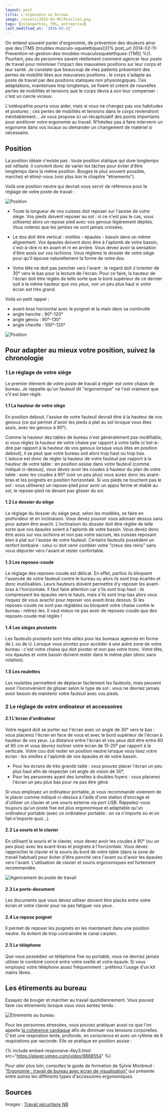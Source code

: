 ```yaml
---
layout: post
title: L'ergonomie au bureau
image: /assets/2015-02-05/Position.png
tags: [ostéopathie, TMS, entreprise]
last_modified_at: '2016-02-22'
---
```


On entend souvent parler d'ergonomie, de prévention des douleurs ainsi que des [TMS (troubles musculo-squelettiques)]({% post_url 2014-02-11-Prevention-et-gestion-des-troubles-musculosquelettiques-(TMS) %}). Pourtant, peu de personnes savent réellement comment agencer leur poste de travail pour minimiser l'impact des mauvaises positions sur leur corps et leur santé. Je constate que beaucoup de mes patients présentent des pertes de mobilité liées aux mauvaises positions : le corps s'adapte au poste de travail par des positions statiques non physiologiques. Ces adaptations, maintenues trop longtemps, se fixent et créent de nouvelles pertes de mobilités et tensions que le corps devra à son tour compenser : c'est un cercle vicieux.

L'ostéopathie pourra vous aider, mais si vous ne changez pas vos habitudes et postures ; ces pertes de mobilités et tensions dans le corps reviendront inévitablement... Je vous propose ici un récapitulatif des points importants pour améliorer votre ergonomie au travail. N'hésitez pas à faire intervenir un ergonome dans vos locaux ou demander un changement de matériel si nécessaire.

## Position

La position idéale n'existe pas : toute position statique qui dure longtemps est néfaste. Il convient donc de varier les tâches pour éviter d'être longtemps dans la même position. Bougez le plus souvent possible, marchez et étirez-vous (voir plus loin le chapitre "étirements").

Voilà une position neutre qui devrait vous servir de référence pour le réglage de votre poste de travail :

![Position](/assets/2015-02-05/Position.png)

- Toute la longueur de vos cuisses doit reposer sur l'assise de votre siège. Vos pieds doivent reposer au sol : si ce n'est pas le cas, vous utiliserez alors un repose pied avec vos genoux légèrement dépliés. Vous noterez que les jambes ne sont jamais croisées.

- Le dos doit être vertical : oreilles - épaules - bassin dans un même alignement. Vos épaules doivent donc être à l'aplomb de votre bassin, c'est-à-dire ni en avant et ni en arrière. Vous devez avoir la sensation d'être assis sur vos ischions. Vous réglerez le dossier de votre siège pour qu'il épouse naturellement la forme de votre dos.

- Votre tête ne doit pas pencher vers l'avant : le regard doit s'orienter de 30° vers le bas pour la lecture de l'écran. Pour ce faire, la hauteur de l'écran doit être réglée de telle sorte que le bord supérieur de ce dernier soit à la même hauteur que vos yeux, voir un peu plus haut si votre écran est très grand.

Voilà un petit rappel :

- avant-bras horizontal avec le poignet et la main dans sa continuité
- angle hanche : 90°-120°
- angle genou : 90°-130°
- angle cheville : 100°-120°

![Position](/assets/2015-02-05/Position2.png)

## Pour adapter au mieux votre position, suivez la chronologie

### 1 Le réglage de votre siège

Le premier élément de votre poste de travail à régler est votre chaise de bureau. Je rappelle qu'un fauteuil dit "ergonomique" ne l'est vraiment que s'il est bien réglé.

#### 1.1 La hauteur de votre siège

En position debout, l'assise de votre fauteuil devrait être à la hauteur de vos genoux (ce qui permet d'avoir les pieds à plat au sol lorsque vous êtes assis, avec les genoux à 90°).

Comme la hauteur des tables de bureau n'est généralement pas modifiable, si vous réglez la hauteur de votre chaise par rapport à votre taille (c'est-à-dire par rapport à la hauteur de vos genoux lorsque vous êtes en position debout), il se peut que votre bureau soit alors trop haut ou trop bas. L'astuce est donc de régler la hauteur de votre fauteuil par rapport à la hauteur de votre table : en position assise dans votre fauteuil (comme indiqué ci-dessus), vous devez avoir les coudes à hauteur du plan de votre table : avec les coudes à 90° (voir un peu plus) vous aurez donc les avant-bras et les poignets en position horizontale. Si vos pieds ne touchent pas le sol : vous utiliserez un repose-pied pour avoir un appui ferme et stable au sol, le repose-pied ne devant pas glisser du sol.

#### 1.2 Le dossier du siège

Le réglage du dossier du siège peut, selon les modèles, se faire en profondeur et en inclinaison. Vous devez pouvoir vous adosser dessus sans pour autant être avachi. L'inclinaison du dossier doit être réglée de telle sorte que vos épaules soient à l'aplomb de votre bassin. Vous devez donc être assis sur vos ischions et non pas votre sacrum, les cuisses reposant bien à plat sur l'assise de votre fauteuil. Certains fauteuils possèdent un renfort lombaire : celui-ci doit venir combler votre "creux des reins" sans vous déporter vers l'avant et rester confortable.

#### 1.3 Les reposes-coude

Le réglage des reposes-coude est délicat. En effet, parfois ils bloquent l'avancée de votre fauteuil contre le bureau ou alors ils sont trop écartés et donc inutilisables. Leurs hauteurs doivent permettre d'y reposer les avant-bras à l'horizontale. Il faut faire attention car s'ils sont trop haut : ils compressent les épaules vers le hauts, mais s'ils sont trop bas alors vous risquez de vous avachir pour reposer vos avant-bras dessus. Si les reposes-coude ne sont pas réglables ou bloquent votre chaise contre le bureau : retirez-les. Il vaut mieux ne pas avoir de reposes-coude que des reposes-coude mal réglés !

#### 1.4 Les sièges pivotants

Les fauteuils pivotants sont très utiles pour les bureaux agencés en forme de L ou de U. Lorsque vous pivotez pour accéder à une autre zone de votre bureau : c'est votre chaise qui doit pivoter et non pas votre tronc. Votre tête, vos épaules et votre bassin doivent rester dans le même plan (donc sans rotation).

#### 1.5 Les roulettes

Les roulettes permettent de déplacer facilement les fauteuils, mais peuvent avoir l'inconvénient de glisser selon le type de sol : vous ne devriez jamais avoir besoin de maintenir votre fauteuil avec vos pieds.

### 2 Le réglage de votre ordinateur et accessoires

#### 2.1 L'écran d'ordinateur

Votre regard doit se porter sur l'écran avec un angle de 30° vers le bas : vous placerez l'écran en face de vous et avec le bord supérieur de l'écran à hauteur de vos yeux. La distance entre l'écran et vos yeux doit être entre 60 et 90 cm et vous devrez incliner votre écran de 15-20° par rapport à la verticale. Votre cou doit rester en position neutre lorsque vous lisez votre écran : les oreilles à l'aplomb de vos épaules et de votre bassin.

- Pour les écrans de très grande taille : vous pouvez placer l'écran un peu plus haut afin de respecter cet angle de vision de 30°,
- Pour les personnes ayant des lunettes à doubles foyers : vous placerez l'écran un peu plus bas pour ne pas être gêné.

Si vous employez un ordinateur portable, je vous recommande vivement de le placer comme indiqué ci-dessus à l'aide d'une station d'encrage et d'utiliser un clavier et une souris externe via port USB. Rappelez-vous toujours qu'un poste fixe est plus ergonomique et adaptable qu'un ordinateur portable (avec un ordinateur portable : on va n'importe où et on fait n'importe quoi...).

#### 2.2 La souris et le clavier

En utilisant la souris et le clavier, vous devez avoir les coudes à 90° (ou un peu plus) avec les avant-bras et poignets à l'horizontale. Vous devez rapprocher le clavier et la souris du bord de votre table (dans la zone de travail habituel) pour éviter d'être penché vers l'avant ou d'avoir les épaules vers l'avant. L'utilisation de clavier et souris ergonomiques est fortement recommandée.

![Agencement du poste de travail](/assets/2015-02-05/Agencement.png)

#### 2.3 Le porte-document

Les documents que vous devez utiliser doivent être placés entre votre écran et votre clavier pour ne pas fatiguer vos yeux.

#### 2.4 Le repose poignet

Il permet de reposer les poignets en les maintenant dans une position neutre. Ils évitent de trop contraindre le canal carpien.

#### 2.5 Le téléphone

Que vous possédiez un téléphone fixe ou portable, vous ne devriez jamais utiliser le combiné coincé entre votre oreille et votre épaule. Si vous employez votre téléphone assez fréquemment : préférez l'usage d'un kit mains libres.

## Les étirements au bureau

Essayez de bouger et marcher au travail quotidiennement. Vous pouvez faire ces étirements lorsque vous vous sentez tendu :

![Etirements au bureau](/assets/2015-02-05/Etirements.png)

Pour les personnes stressées, vous pouvez pratiquer aussi ce que l'on appelle [la cohérence cardiaque](https://www.thierrysouccar.com/bien-etre/info/comment-entrer-en-coherence-cardiaque-493) afin de diminuer vos tensions corporelles. C'est une respiration lente, profonde, en conscience et avec un rythme de 6 respirations par seconde. Elle se pratique en position assise :

{% include embed-responsive-4by3.html src="https://player.vimeo.com/video/9868554" %}

Pour aller plus loin, consultez le guide de formation de Sylvie Montreuil : ["Ergonomie : travail de bureau avec écran de visualisation"](https://web.archive.org/web/20160309190301/https://www.cgsst.com/stock/fra/guide-dergonomie.pdf) qui présente entre autres les différents types d'accessoires ergonomiques.

## Sources

Images : [Travail sécuritaire NB](https://web.archive.org/web/20160224045117/https://travailsecuritairenb.ca/docs/officefrdist.pdf)
